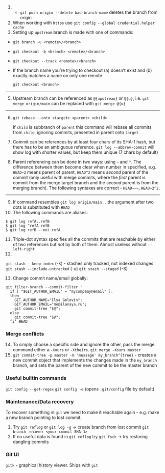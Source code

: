 1. * `git push origin --delete bad-branch-name` deletes the branch from origin
2. When working with `https` use `git config --global credential.helper cache`
3. Setting up `upstream` branch is made with one of commands:
  * `git branch -u <remote>/<branch>`
  * `git checkout -b <branch> <remote>/<branch>`
  * `git checkout --track <remote>/<branch>`
  * If the branch name you’re
trying to checkout (a) doesn’t exist and (b) exactly matches a name on only one remote

    `git checkout <branch>`
***
5. Upstream branch can be referenced as `@{upstream}` or `@{u}`, i.e. `git merge origin/main` can be replaced with `git merge @{u}`
***
6.  `git rebase --onto <target> <parent> <child>`
  
    If `child` is subbranch of `parent` this command will rebase all commits from `child`, ignoring commits, presented in parent onto `target`

7. Commit can be references by at least four chars of its SHA-1 hash, but there has to be an ambiguous reference. `git log --abbrev-commit` will show log with shorter values, but keep them unique (7 chars by default)
8. Parent referencing can be done in two ways: using `~` and `^`. The difference between them become clear when number in specified, e.g. `HEAD~2` means parent of parent, `HEAD^2` means _second_ parent of the commit (only useful with merge commits, where the _first_ parent is commit from the merge target branch and the _second_ parent is from the merging branch). The following syntaxes are correct - `HEAD~~~`, `HEAD~2^2`.
   
***
9.  If command resembles `git log origin/main..` the argument after two dots is substituted with `HEAD`
10. The following commands are aliases:
```shell
$ git log refA..refB
$ git log ^refA refB
$ git log refB --not refA
```
11. Triple-dot syntax specifies all the commits that are reachable by either of two references but _not_ by both of them. Almost useless without `--left-right`
12. 
  `git stash --keep-index` (-k) - stashes only tracked, not indexed changes
  `git stash --include-untracked` (-u)
  `git stash --staged` (-S)

13. Change commit name/email globally:
```shell
git filter-branch --commit-filter '
  if [ "$GIT_AUTHOR_EMAIL" = "mycompany@email" ];
  then
    GIT_AUTHOR_NAME="Ilya Golovin";
    GIT_AUTHOR_EMAIL="me@ilanaya.ru";
    git commit-tree "$@";
  else
    git commit-tree "$@";
  fi' HEAD
```

### Merge conflicts
14. To simply choose a specific side and ignore the other, pass the merge command either a `-Xours` or `-Xtheirs`.
`git merge -Xours master`
15. `git commit-tree -p master -m 'message' my_branch^{tree}` - creates a new commit object that implements the changes made in the `my_branch` branch, and sets the parent of the new commit to be the master branch

### Useful builtin commands
`git config --get-regex`
`git config -e` (opens `.git/config` file by default)


### Maintenance/Data recovery

To recover something in `git` we need to make it reachable again - e.g. make a new branch pointing to lost commit.
1. Try `git reflog` or `git log -g` -> create branch from lost commit `git branch recover <your commit SHA-1>`
2. If no useful data is found in `git reflog` try `git fsck` -> try restoring dangling commits

### Git UI
`gitk` - graphical history viewer. Ships with `git`